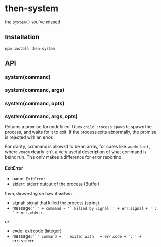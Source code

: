 # then-system

  the `system()` you've missed

## Installation

    npm install then-system

## API
### system(command)
### system(command, args)
### system(command, opts)
### system(command, args, opts)

  Returns a promise for undefined.
  Uses `child_process.spawn` to spawn the process, and waits for it to exit.
  If the process exits abnormally, the promise is rejected with an error.

  For clarity, command is allowed to be an array, for cases like `vmadm boot`, where `vmadm` clearly isn't a very useful description of what command is being run.
  This only makes a difference for error reporting.

#### ExitError

  * name: `ExitError`
  * stderr: stderr output of the process (Buffer)

  then, depending on how it exited:

  * signal: signal that killed the process (string)
  * message: ``'`' + command + '` killed by signal `' + err.signal + '`: ' + err.stderr``

  *or*

  * code: exit code (integer)
  * message: ``'`' command + '` exited with ' + err.code + ': ' + err.stderr``

